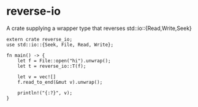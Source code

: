 # reverse-io

A crate supplying a wrapper type that reverses std::io::{Read,Write,Seek}

```
extern crate reverse_io;
use std::io::{Seek, File, Read, Write};

fn main() -> {
	let f = File::open("hi").unwrap();
	let t = reverse_io::T(f);

	let v = vec![]
	f.read_to_end(&mut v).unwrap();

	println!("{:?}", v);
}
```
